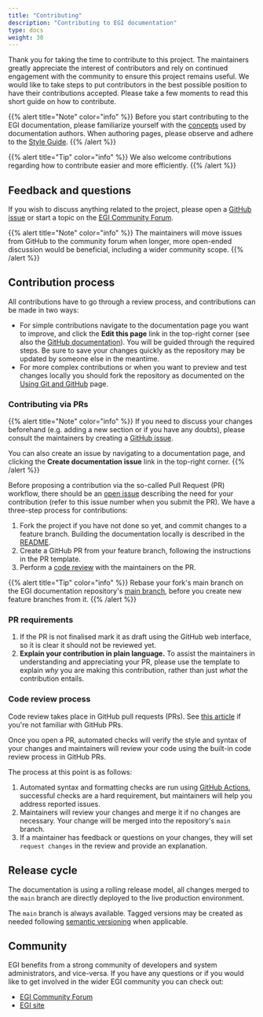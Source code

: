 ```yaml
---
title: "Contributing"
description: "Contributing to EGI documentation"
type: docs
weight: 30
---
```


Thank you for taking the time to contribute to this project. The maintainers
greatly appreciate the interest of contributors and rely on continued engagement
with the community to ensure this project remains useful. We would like to
take steps to put contributors in the best possible position to have their
contributions accepted. Please take a few moments to read this short guide on
how to contribute.

{{% alert title="Note" color="info" %}} Before you start contributing to the
EGI documentation, please familiarize yourself with the [concepts](../concepts)
used by documentation authors. When authoring pages, please observe and adhere
to the [Style Guide](style).
{{% /alert %}}

{{% alert title="Tip" color="info" %}} We also welcome contributions
regarding how to contribute easier and more efficiently.
{{% /alert %}}

## Feedback and questions

If you wish to discuss anything related to the project, please open a
[GitHub issue](https://github.com/EGI-Federation/documentation/issues/new) or
start a topic on the [EGI Community Forum](https://community.egi.eu).

{{% alert title="Note" color="info" %}} The maintainers will move issues from
GitHub to the community forum when longer, more open-ended discussion would be
beneficial, including a wider community scope.
{{% /alert %}}

## Contribution process

All contributions have to go through a review process, and contributions can be
made in two ways:

<!-- markdownlint-disable no-inline-html -->
- For simple contributions navigate to the documentation page you want to
  improve, and click the **<i class='fa fa-edit'></i> Edit this page** link in
  the top-right corner
  (see also the [GitHub documentation](https://help.github.com/en/github/managing-files-in-a-repository/editing-files-in-another-users-repository)).
  You will be guided through the required steps. Be sure to save your
  changes quickly as the repository may be updated by someone else in the
  meantime.
- For more complex contributions or when you want to preview and test changes
  locally you should fork the repository as documented on the
  [Using Git and GitHub](git) page.
<!-- markdownlint-enable no-inline-html -->

### Contributing via PRs

{{% alert title="Note" color="info" %}} If you need to discuss your changes
beforehand (e.g. adding a new section or if you have any doubts), please
consult the maintainers by creating a
[GitHub issue](https://github.com/EGI-Federation/documentation/issues/new).

<!-- markdownlint-disable no-inline-html -->
You can also create an issue by navigating to a documentation page, and
clicking the **<i class='fab fa-github'></i> Create documentation issue** link
in the top-right corner.
{{% /alert %}}
<!-- markdownlint-enable no-inline-html -->

Before proposing a contribution via the so-called Pull Request (PR) workflow,
there should be an [open issue](https://github.com/EGI-Federation/documentation/issues)
describing the need for your contribution (refer to this issue number when you
submit the PR). We have a three-step process for contributions:

1. Fork the project if you have not done so yet, and commit changes to a
   feature branch. Building the documentation locally is described in the
   [README](https://github.com/EGI-Federation/documentation/blob/main/README.md).
1. Create a GitHub PR from your feature branch, following the instructions
   in the PR template.
1. Perform a [code review](#code-review-process) with the maintainers on the PR.

{{% alert title="Tip" color="info" %}} Rebase your fork's main branch on the
EGI documentation repository's
[main branch](https://github.com/EGI-Federation/documentation/tree/main),
before you create new feature branches from it.
{{% /alert %}}

### PR requirements

1. If the PR is not finalised mark it as draft using the GitHub web interface,
   so it is clear it should not be reviewed yet.
1. **Explain your contribution in plain language.** To assist the maintainers in
   understanding and appreciating your PR, please use the template to
   explain _why_ you are making this contribution, rather than just _what_ the
   contribution entails.

### Code review process

Code review takes place in GitHub pull requests (PRs). See
[this article](https://help.github.com/articles/about-pull-requests/) if you're
not familiar with GitHub PRs.

Once you open a PR, automated checks will verify the style and syntax
of your changes and maintainers will review your code using the built-in code
review process in GitHub PRs.

The process at this point is as follows:

1. Automated syntax and formatting checks are run using
   [GitHub Actions](https://github.com/features/actions), successful checks are
   a hard requirement, but maintainers will help you address reported
   issues.
1. Maintainers will review your changes and merge it if no changes are
   necessary.
   Your change will be merged into the repository's `main` branch.
1. If a maintainer has feedback or questions on your changes, they will set
   `request changes` in the review and provide an explanation.

## Release cycle

The documentation is using a rolling release model, all changes merged to the
`main` branch are directly deployed to the live production environment.

The `main` branch is always available. Tagged versions may be created as needed
following [semantic versioning](https://semver.org/) when applicable.

## Community

EGI benefits from a strong community of developers and system administrators,
and vice-versa. If you have any questions or if you would like to get involved
in the wider EGI community you can check out:

- [EGI Community Forum](https://community.egi.eu/)
- [EGI site](https://www.egi.eu)
